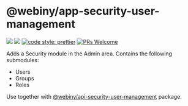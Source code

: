 # @webiny/app-security-user-management

[![](https://img.shields.io/npm/dw/@webiny/app-security-user-management.svg)](https://www.npmjs.com/package/@webiny/app-security-user-management)
[![](https://img.shields.io/npm/v/@webiny/app-security-user-management.svg)](https://www.npmjs.com/package/@webiny/app-security-user-management)
[![code style: prettier](https://img.shields.io/badge/code_style-prettier-ff69b4.svg?style=flat-square)](https://github.com/prettier/prettier)
[![PRs Welcome](https://img.shields.io/badge/PRs-welcome-brightgreen.svg?style=flat-square)](http://makeapullrequest.com)

Adds a Security module in the Admin area. Contains the following
submodules:

- Users
- Groups
- Roles

Use together with [@webiny/api-security-user-management](../api-security-user-management) package.
